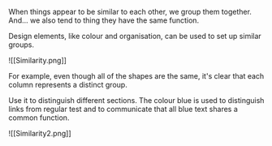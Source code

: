 When things appear to be similar to each other, we group them together. And... we also tend to thing they have the same function.

Design elements, like colour and organisation, can be used to set up similar groups.

![[Similarity.png]]

For example, even though all of the shapes are the same, it's clear that each column represents a distinct group.

Use it to distinguish different sections. The colour blue is used to distinguish links from regular test and to communicate that all blue text shares a common function.

![[Similarity2.png]]